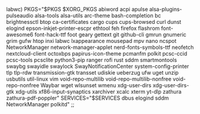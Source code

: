 labwc)
            PKGS="$PKGS $XORG_PKGS abiword acpi apulse alsa-plugins-pulseaudio alsa-tools alsa-utils arc-theme bash-completion bc brightnessctl btop ca-certificates cargo cups cups-browsed curl dunst elogind epson-inkjet-printer-escpr ethtool feh firefox flashrom font-awesome6 font-hack-ttf foot geary gettext git github-cli gmrun gnumeric grim gufw htop inxi labwc lxappearance mousepad mpv nano ncspot NetworkManager network-manager-applet nerd-fonts-symbols-ttf neofetch nextcloud-client octoxbps papirus-icon-theme pcmanfm polkit pcsc-ccid pcsc-tools pcsclite python3-pip ranger rofi rust sddm smartmontools swaybg swayidle swaylock SwayNotificationCenter system-config-printer tlp tlp-rdw transmission-gtk transset udiskie ueberzug ufw uget unzip usbutils util-linux vim void-repo-multilib void-repo-multilib-nonfree void-repo-nonfree Waybar wget wlsunset wmenu xdg-user-dirs xdg-user-dirs-gtk xdg-utils xf86-input-synaptics xarchiver xcalc xterm yt-dlp zathura zathura-pdf-poppler"
            SERVICES="$SERVICES dbus elogind sddm NetworkManager polkitd"
        ;;
